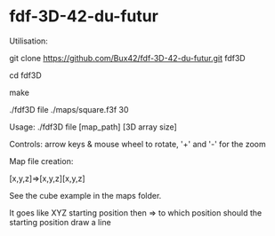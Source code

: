 # fdf-3D-42-du-futur

Utilisation:

git clone https://github.com/Bux42/fdf-3D-42-du-futur.git fdf3D

cd fdf3D

make

./fdf3D file ./maps/square.f3f 30

Usage: ./fdf3D file [map_path] [3D array size]

Controls: arrow keys & mouse wheel to rotate, '+' and '-' for the zoom

Map file creation:

[x,y,z]=>[x,y,z][x,y,z]

See the cube example in the maps folder.

It goes like XYZ starting position then => to which position should the starting position draw a line
